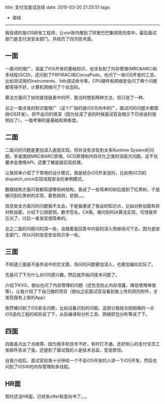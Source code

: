 title: 支付宝面试总结
date: 2015-03-20 21:25:51
tags:
- 面经

---
我投递的是iOS研发工程师，让vivi哥内推到了阿里巴巴集团简历库中，最后面试部门是支付宝安全部门。共经历了四次技术面。 
<!--more--> 
## 一面
一面问的很广，涵盖了iOS开发的基础知识，也涉及到了内存管理(MRC&ARC)和多线程(GCD)，还问到了FRP(RAC)和CocoaPods。也问了一些iOS开发的工具，比如测试用的Instruments、lldb调试命令等。CPU硬件和网络安全问了两个问题都答得不好，计算机网络问了个状态码。  

算法方面问了如何查找链表中的环，我当时想到两种方法，但只说了一种。  

总之一面涉及的知识面很广（这个广指的是iOS方向中的广，面试问的问题大都围绕iOS开发），但不会问的很深（因为往深了说的时候面试官会暗示下已经说的很明白了）。一面考察的是基础和熟练度。  
## 二面
二面问的问题是更加深入底层实现。但并没有涉及到太多Runtime System的问题。多是围绕MRC和ARC原理，GCD原理和内存优化之类的深层次问题。这不仅要求会使用API，还要了解底层实现机理。  

让我简单介绍了下常用的设计模式，我是结合iOS开发说的，比如用GCD的dispatch_once实现线程安全的单例模式。  

数据结构方面问我都知道哪些树结构，我说了一些简单的树后提到了红黑树，于是被问到红黑树的实现，着色规则，悲剧。。。  

信息安全方面问的问题我不太会，于是我便说了我会的知识点，比如对称加密和非对称加密，介绍下公钥密钥，数字签名，CA等。被问到RSA算法实现，可惜我早忘光了，过后一查发现很简单的。  

总之二面的问题问的深一些，会随着我回答中内容的深入而继续问下去，因为是安全部门，所以问的信息安全知识多一些。  
## 三面
不知道三面是不是传说中的交叉面，但问的问题更加深入，也更加偏向实际了。  

先是问了下为什么对iOS感兴趣，然后就开始问技术问题了。  

介绍下KVO，貌似也问了内存管理的问题（还包含防止内存泄露，降低使用峰值等）。让我介绍了下自己做的项目（貌似之前面试官没看到我上传的简历附件，才发现我有上架的App）  

依然被问到了iOS安全问题，比如设备识别的问题。这部分我结合刚刚做的一点iOS逆向工程的经验说了下，从反编译和分析工具、网络抓包分析等说了下。  
## 四面
四面差点出了点故障，因为我手机信号不好，有时打不通。还好耐心的支付宝员工发邮件告诉了我，还提到了面试我的人是技术总监，受宠若惊。  

自我介绍后，面试官给我十分钟给一个不会iOS开发的人讲一下iOS开发，然后也问到了iOS中的内存管理和多线程。  

## HR面
暂时还没HR面，已经发offer和意向书了。。。
